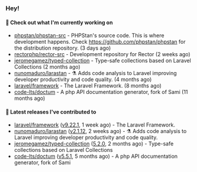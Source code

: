 ### Hey!

#### 👷 Check out what I'm currently working on

- [phpstan/phpstan-src](https://github.com/phpstan/phpstan-src) - PHPStan&#39;s source code. This is where development happens. Check https://github.com/phpstan/phpstan for the distribution repository. (3 days ago)
- [rectorphp/rector-src](https://github.com/rectorphp/rector-src) - Development repository for Rector (2 weeks ago)
- [jeromegamez/typed-collection](https://github.com/jeromegamez/typed-collection) - Type-safe collections based on Laravel Collections (2 months ago)
- [nunomaduro/larastan](https://github.com/nunomaduro/larastan) - ⚗️ Adds code analysis to Laravel improving developer productivity and code quality. (4 months ago)
- [laravel/framework](https://github.com/laravel/framework) - The Laravel Framework. (8 months ago)
- [code-lts/doctum](https://github.com/code-lts/doctum) - A php API documentation generator, fork of Sami (11 months ago)

#### 🔭 Latest releases I've contributed to

- [laravel/framework](https://github.com/laravel/framework) ([v9.22.1](https://github.com/laravel/framework/releases/tag/v9.22.1), 1 week ago) - The Laravel Framework.
- [nunomaduro/larastan](https://github.com/nunomaduro/larastan) ([v2.1.12](https://github.com/nunomaduro/larastan/releases/tag/v2.1.12), 2 weeks ago) - ⚗️ Adds code analysis to Laravel improving developer productivity and code quality.
- [jeromegamez/typed-collection](https://github.com/jeromegamez/typed-collection) ([5.2.0](https://github.com/jeromegamez/typed-collection/releases/tag/5.2.0), 2 months ago) - Type-safe collections based on Laravel Collections
- [code-lts/doctum](https://github.com/code-lts/doctum) ([v5.5.1](https://github.com/code-lts/doctum/releases/tag/v5.5.1), 5 months ago) - A php API documentation generator, fork of Sami
